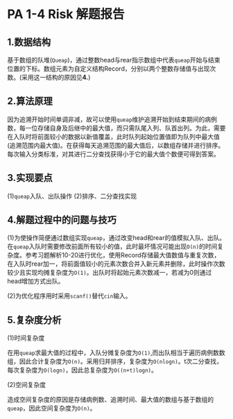 # PA 1-4 Risk 解题报告

## 1.数据结构 ##

基于数组的队堆(`Queap`)，通过整数head与rear指示数组中代表`queap`开始与结束位置的下标。数组元素为自定义结构Record，分别以两个整数存储值与出现次数。(采用这一结构的原因见**4.**)

## 2.算法原理 ##

因为追溯开始时间单调非减，故可以使用`queap`维护追溯开始到结束期间的病例数，每一位存储自身及后继中的最大值，而只需队尾入列、队首出列。为此，需要在入队时将前面较小的数据以新值覆盖，此时队列起始位置值即为队列中最大值(追溯范围内最大值)。在获得每天追溯范围的最大值后，以数组存储并进行排序。每次输入分类标准，对其进行二分查找获得小于它的最大值个数便可得到答案。

## 3.实现要点 ##

(1)`queap`入队、出队操作
(2)排序、二分查找实现

## 4.解题过程中的问题与技巧

(1)为使操作简便通过数组实现`queap`，通过改变head和rear的值模拟入队、出队。在`queap`入队时需要修改前面所有较小的值，此时最坏情况可能出现`O(n)`的时间复杂度。参考习题解析10-20进行优化，使用Record存储最大值数值与重复次数，在入队时rear加一，将前面值较小的元素次数合并入新元素并删除，此时操作次数较少且实现均摊复杂度为`O(1)`。出队时将起始元素次数减一，若减为0则通过head增加方式出队。

(2)为优化程序用时采用`scanf()`替代`cin`输入。

## 5.复杂度分析 ##

(1)时间复杂度

在用`queap`求最大值的过程中，入队分摊复杂度为`O(1)`,而出队相当于遍历病例数数组，因此合计复杂度为`O(n)`。采用归并排序，复杂度为`O(nlogn)`。t次二分查找，每次复杂度为`O(logn)`，因此总复杂度为`O((n+t)logn)`。

(2)空间复杂度

造成空间复杂度的原因是存储病例数、追溯时间、最大值的数组与基于数组的`queap`，因此空间复杂度为`O(n)`。
